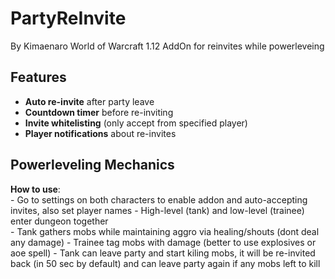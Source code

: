 # PartyReInvite
By Kimaenaro
World of Warcraft 1.12 AddOn for reinvites while powerleveing

## Features
- **Auto re-invite** after party leave  
- **Countdown timer** before re-inviting  
- **Invite whitelisting** (only accept from specified player)  
- **Player notifications** about re-invites  

## Powerleveling Mechanics

**How to use**:  
	- Go to settings on both characters to enable addon and auto-accepting invites, also set player names
	- High-level (tank) and low-level (trainee) enter dungeon together  
	- Tank gathers mobs while maintaining aggro via healing/shouts (dont deal any damage)
	- Trainee tag mobs with damage (better to use explosives or aoe spell)
	- Tank can leave party and start kiling mobs, it will be re-invited back (in 50 sec by default) and can leave party again if any mobs left to kill
